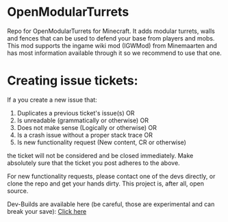 OpenModularTurrets
==================

Repo for OpenModularTurrets for Minecraft. It adds modular turrets, walls and fences that can be used to defend your base from players and mobs. This mod supports the ingame wiki mod (IGWMod) from Minemaarten and has most information available through it so we recommend to use that one.  

Creating issue tickets:
=======================

If a you create a new issue that: 

1. Duplicates a previous ticket's issue(s) OR 
2. Is unreadable (grammatically or otherwise) OR
3. Does not make sense (Logically or otherwise) OR
4. Is a crash issue without a proper stack trace OR
5. Is new functionality request (New content, CR or otherwise)

the ticket will not be considered and be closed immediately. Make absolutely sure that the ticket you post adheres to the above.

For new functionality requests, please contact one of the devs directly, or clone the repo and get your hands dirty. This project is, after all, open source.
  
Dev-Builds are available here (be careful, those are experimental and can break your save): [Click here](https://www.ironhide.de/jenkins/job/OpenModularTurrets/)
